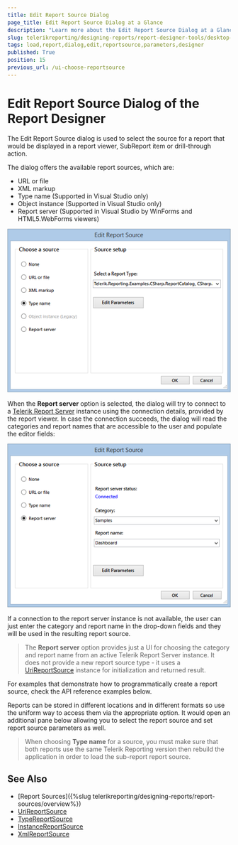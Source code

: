```yaml
---
title: Edit Report Source Dialog
page_title: Edit Report Source Dialog at a Glance
description: "Learn more about the Edit Report Source Dialog at a Glance in the Telerik Reporting Desktop Designers, how to invoke it and how to configure the Report and Parameter values."
slug: telerikreporting/designing-reports/report-designer-tools/desktop-designers/tools/load-report-dialog
tags: load,report,dialog,edit,reportsource,parameters,designer
published: True
position: 15
previous_url: /ui-choose-reportsource
---
```


# Edit Report Source Dialog of the Report Designer

The Edit Report Source dialog is used to select the source for a report that would be displayed in a report viewer, SubReport item or drill-through action.

The dialog offers the available report sources, which are:

* URL or file
* XML markup
* Type name (Supported in Visual Studio only)
* Object instance (Supported in Visual Studio only)
* Report server (Supported in Visual Studio by WinForms and HTML5.WebForms viewers)

![Edit Report Source Dialog with Type name option selected](images/reportsource-dialog-winforms-viewer.png)

When the __Report server__ option is selected, the dialog will try to connect to a [Telerik Report Server](http://docs.telerik.com/report-server/introduction) instance using the connection details, provided by the report viewer. In case the connection succeeds, the dialog will read the categories and report names that are accessible to the user and populate the editor fields:

![Edit Report Source Dialog with Report server option selected](images/reportsource-dialog-html5webforms-viewer.png)

If a connection to the report server instance is not available, the user can just enter the category and report name in the drop-down fields and they will be used in the resulting report source.

> The __Report server__ option provides just a UI for choosing the category and report name from an active Telerik Report Server instance. It does not provide a new report source type - it uses a [UriReportSource](/api/Telerik.Reporting.UriReportSource) instance for initialization and returned result.

For examples that demonstrate how to programmatically create a report source, check the API reference examples below.

Reports can be stored in different locations and in different formats so use the uniform way to access them via the appropriate option. It would open an additional pane below allowing you to select the report source and set report source parameters as well.

> When choosing __Type name__ for a source, you must make sure that both reports use the same Telerik Reporting version then rebuild the application in order to load the sub-report report source.

## See Also

* [Report Sources]({%slug telerikreporting/designing-reports/report-sources/overview%})
* [UriReportSource](/api/Telerik.Reporting.UriReportSource)
* [TypeReportSource](/api/Telerik.Reporting.TypeReportSource)
* [InstanceReportSource](/api/Telerik.Reporting.InstanceReportSource)
* [XmlReportSource](/api/Telerik.Reporting.XmlReportSource)
